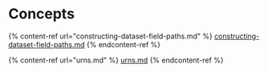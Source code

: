 # Concepts

{% content-ref url="constructing-dataset-field-paths.md" %}
[constructing-dataset-field-paths.md](constructing-dataset-field-paths.md)
{% endcontent-ref %}

{% content-ref url="urns.md" %}
[urns.md](urns.md)
{% endcontent-ref %}

